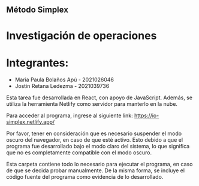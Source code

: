 ## Método Simplex 
# Investigación de operaciones

# Integrantes:
- Maria Paula Bolaños Apú - 2021026046
- Jostin Retana Ledezma - 2021039736

Esta tarea fue desarrollada en React, con apoyo de JavaScript. 
Además, se utiliza la herramienta Netlify como servidor para manterlo en la nube. 

Para acceder al programa, ingrese al siguiente link: 
https://io-simplex.netlify.app/

Por favor, tener en consideración que es necesario suspender el modo oscuro del navegador, en caso de que esté activo. 
Esto debido a que el programa fue desarrollado bajo el modo claro del sistema, lo que significa que no es completamente compatible 
con el modo oscuro. 

Esta carpeta contiene todo lo necesario para ejecutar el programa, en caso de que se decida probar manualmente. 
De la misma forma, se incluye el código fuente del programa como evidencia de lo desarrollado. 
